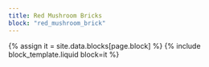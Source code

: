 ```yaml
---
title: Red Mushroom Bricks
block: "red_mushroom_brick"
---
```


{% assign it = site.data.blocks[page.block] %}
{% include block_template.liquid block=it %}

